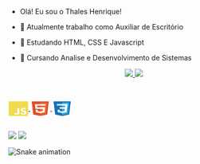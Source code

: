 - Olá! Eu sou o Thales Henrique!

- 🔭 Atualmente trabalho como Auxiliar de Escritório
- 🌱 Estudando HTML, CSS E Javascript
- 🌱 Cursando Analise e Desenvolvimento de Sistemas

<div align="center">
  <a href="https://github.com/thaleshp">
  <img height="180em" src="https://github-readme-stats.vercel.app/api?username=thaleshp&show_icons=true&theme=dark&include_all_commits=true&count_private=true"/>
  <img height="180em" src="https://github-readme-stats.vercel.app/api/top-langs/?username=thaleshp&layout=compact&langs_count=7&theme=dark"/>
</div>

##

<div style="display: inline_block"><br>
  <img align="center" alt="Thales-Js" height="30" width="40" src="https://raw.githubusercontent.com/devicons/devicon/master/icons/javascript/javascript-plain.svg">
  <img align="center" alt="Thales-HTML" height="30" width="40" src="https://raw.githubusercontent.com/devicons/devicon/master/icons/html5/html5-original.svg">
  <img align="center" alt="Thales-CSS" height="30" width="40" src="https://raw.githubusercontent.com/devicons/devicon/master/icons/css3/css3-original.svg">
</div>
  
  ##
  
<div> 
  <a href="https://www.instagram.com/thales.hp/" target="_blank"><img src="https://img.shields.io/badge/-Instagram-%23E4405F?style=for-the-badge&logo=instagram&logoColor=white" target="_blank"></a>
  <a href="https://www.linkedin.com/in/thales-henrique-8309a021b/" target="_blank"><img src="https://img.shields.io/badge/-LinkedIn-%230077B5?style=for-the-badge&logo=linkedin&logoColor=white" target="_blank"></a>
  
  ![Snake animation](https://github.com/thaleshp/thaleshp/blob/output/github-contribution-grid-snake.svg)
 
 
</div>

